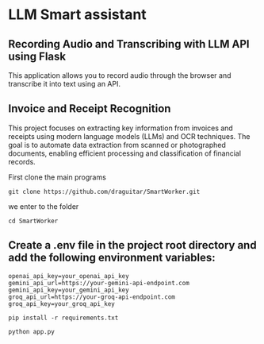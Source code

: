 # LLM Smart assistant
## Recording Audio and Transcribing with LLM API using Flask

This application allows you to record audio through the browser and transcribe it into text using an API.

## Invoice and Receipt Recognition

This project focuses on extracting key information from invoices and receipts using modern language models (LLMs) and OCR techniques. The goal is to automate data extraction from scanned or photographed documents, enabling efficient processing and classification of financial records.

First clone the main programs

```
git clone https://github.com/draguitar/SmartWorker.git
```

we enter to the folder

```
cd SmartWorker
```

## Create a .env file in the project root directory and add the following environment variables:
```
openai_api_key=your_openai_api_key
gemini_api_url=https://your-gemini-api-endpoint.com
gemini_api_key=your_gemini_api_key
groq_api_url=https://your-groq-api-endpoint.com
groq_api_key=your_groq_api_key
```

```
pip install -r requirements.txt
```



```
python app.py
```




